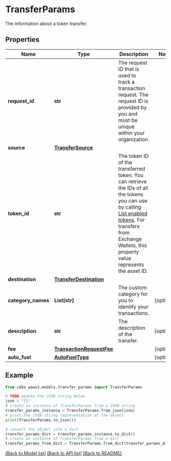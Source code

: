 # TransferParams

The information about a token transfer.

## Properties

Name | Type | Description | Notes
------------ | ------------- | ------------- | -------------
**request_id** | **str** | The request ID that is used to track a transaction request. The request ID is provided by you and must be unique within your organization. | 
**source** | [**TransferSource**](TransferSource.md) |  | 
**token_id** | **str** | The token ID of the transferred token. You can retrieve the IDs of all the tokens you can use by calling [List enabled tokens](https://www.cobo.com/developers/v2/api-references/wallets/list-enabled-tokens). For transfers from Exchange Wallets, this property value represents the asset ID. | 
**destination** | [**TransferDestination**](TransferDestination.md) |  | 
**category_names** | **List[str]** | The custom category for you to identify your transactions. | [optional] 
**description** | **str** | The description of the transfer. | [optional] 
**fee** | [**TransactionRequestFee**](TransactionRequestFee.md) |  | [optional] 
**auto_fuel** | [**AutoFuelType**](AutoFuelType.md) |  | [optional] 

## Example

```python
from cobo_waas2.models.transfer_params import TransferParams

# TODO update the JSON string below
json = "{}"
# create an instance of TransferParams from a JSON string
transfer_params_instance = TransferParams.from_json(json)
# print the JSON string representation of the object
print(TransferParams.to_json())

# convert the object into a dict
transfer_params_dict = transfer_params_instance.to_dict()
# create an instance of TransferParams from a dict
transfer_params_from_dict = TransferParams.from_dict(transfer_params_dict)
```
[[Back to Model list]](../README.md#documentation-for-models) [[Back to API list]](../README.md#documentation-for-api-endpoints) [[Back to README]](../README.md)


